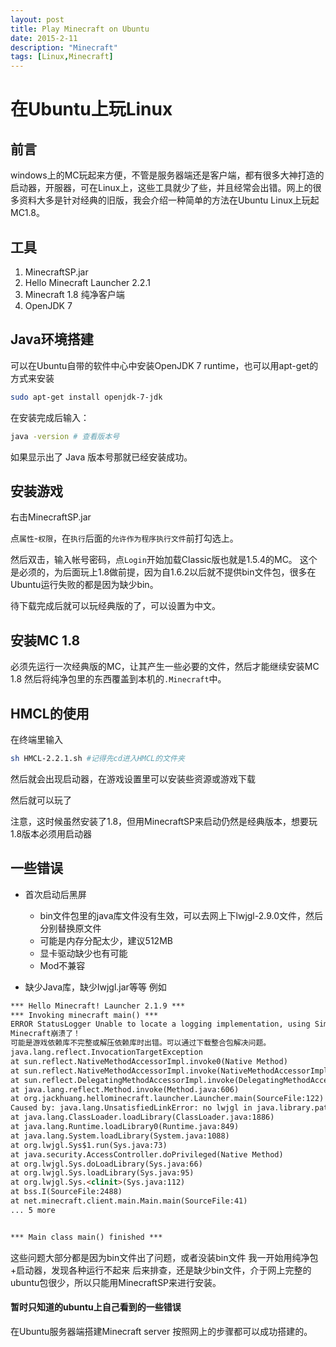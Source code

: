 ```yaml
---
layout: post
title: Play Minecraft on Ubuntu 
date: 2015-2-11
description: "Minecraft"
tags: [Linux,Minecraft]
---
```


# 在Ubuntu上玩Linux

## 前言

windows上的MC玩起来方便，不管是服务器端还是客户端，都有很多大神打造的启动器，开服器，可在Linux上，这些工具就少了些，并且经常会出错。网上的很多资料大多是针对经典的旧版，我会介绍一种简单的方法在Ubuntu Linux上玩起MC1.8。

## 工具
1. MinecraftSP.jar
2. Hello Minecraft Launcher 2.2.1
3. Minecraft 1.8 纯净客户端
4. OpenJDK 7

<!-- more -->

## Java环境搭建
可以在Ubuntu自带的软件中心中安装OpenJDK 7 runtime，也可以用apt-get的方式来安装

```bash
sudo apt-get install openjdk-7-jdk
```

在安装完成后输入：

```bash
java -version # 查看版本号
```

如果显示出了 Java 版本号那就已经安装成功。

## 安装游戏

右击MinecraftSP.jar

点`属性`-`权限`，在`执行`后面的`允许作为程序执行文件`前打勾选上。

然后双击，输入帐号密码，点`Login`开始加载Classic版也就是1.5.4的MC。
这个是必须的，为后面玩上1.8做前提，因为自1.6.2以后就不提供bin文件包，很多在Ubuntu运行失败的都是因为缺少bin。

待下载完成后就可以玩经典版的了，可以设置为中文。

## 安装MC 1.8
必须先运行一次经典版的MC，让其产生一些必要的文件，然后才能继续安装MC 1.8
然后将纯净包里的东西覆盖到本机的`.Minecraft`中。

## HMCL的使用
在终端里输入

```bash
sh HMCL-2.2.1.sh #记得先cd进入HMCL的文件夹
```

然后就会出现启动器，在游戏设置里可以安装些资源或游戏下载

然后就可以玩了

注意，这时候虽然安装了1.8，但用MinecraftSP来启动仍然是经典版本，想要玩1.8版本必须用启动器

## 一些错误

* 首次启动后黑屏
	
	* bin文件包里的java库文件没有生效，可以去网上下lwjgl-2.9.0文件，然后分别替换原文件
	* 可能是内存分配太少，建议512MB
	* 显卡驱动缺少也有可能
	* Mod不兼容

* 缺少Java库，缺少lwjgl.jar等等
例如

```html
*** Hello Minecraft! Launcher 2.1.9 ***
*** Invoking minecraft main() ***
ERROR StatusLogger Unable to locate a logging implementation, using SimpleLogger
Minecraft崩溃了！
可能是游戏依赖库不完整或解压依赖库时出错。可以通过下载整合包解决问题。
java.lang.reflect.InvocationTargetException
at sun.reflect.NativeMethodAccessorImpl.invoke0(Native Method)
at sun.reflect.NativeMethodAccessorImpl.invoke(NativeMethodAccessorImpl.java:57)
at sun.reflect.DelegatingMethodAccessorImpl.invoke(DelegatingMethodAccessorImpl.java:43)
at java.lang.reflect.Method.invoke(Method.java:606)
at org.jackhuang.hellominecraft.launcher.Launcher.main(SourceFile:122)
Caused by: java.lang.UnsatisfiedLinkError: no lwjgl in java.library.path
at java.lang.ClassLoader.loadLibrary(ClassLoader.java:1886)
at java.lang.Runtime.loadLibrary0(Runtime.java:849)
at java.lang.System.loadLibrary(System.java:1088)
at org.lwjgl.Sys$1.run(Sys.java:73)
at java.security.AccessController.doPrivileged(Native Method)
at org.lwjgl.Sys.doLoadLibrary(Sys.java:66)
at org.lwjgl.Sys.loadLibrary(Sys.java:95)
at org.lwjgl.Sys.<clinit>(Sys.java:112)
at bss.I(SourceFile:2488)
at net.minecraft.client.main.Main.main(SourceFile:41)
... 5 more


*** Main class main() finished ***

```

这些问题大部分都是因为bin文件出了问题，或者没装bin文件
我一开始用纯净包+启动器，发现各种运行不起来
后来排查，还是缺少bin文件，介于网上完整的ubuntu包很少，所以只能用MinecraftSP来进行安装。

#### 暂时只知道的ubuntu上自己看到的一些错误

在Ubuntu服务器端搭建Minecraft server 按照网上的步骤都可以成功搭建的。

